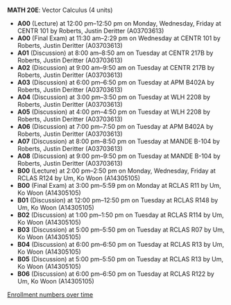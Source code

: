 **MATH 20E**: Vector Calculus (4 units)

- **A00** (Lecture) at 12:00 pm–12:50 pm on Monday, Wednesday, Friday at CENTR 101 by Roberts, Justin Deritter (A03703613)
- **A00** (Final Exam) at 11:30 am–2:29 pm on Wednesday at CENTR 101 by Roberts, Justin Deritter (A03703613)
- **A01** (Discussion) at 8:00 am–8:50 am on Tuesday at CENTR 217B by Roberts, Justin Deritter (A03703613)
- **A02** (Discussion) at 9:00 am–9:50 am on Tuesday at CENTR 217B by Roberts, Justin Deritter (A03703613)
- **A03** (Discussion) at 6:00 pm–6:50 pm on Tuesday at APM B402A by Roberts, Justin Deritter (A03703613)
- **A04** (Discussion) at 3:00 pm–3:50 pm on Tuesday at WLH 2208 by Roberts, Justin Deritter (A03703613)
- **A05** (Discussion) at 4:00 pm–4:50 pm on Tuesday at WLH 2208 by Roberts, Justin Deritter (A03703613)
- **A06** (Discussion) at 7:00 pm–7:50 pm on Tuesday at APM B402A by Roberts, Justin Deritter (A03703613)
- **A07** (Discussion) at 8:00 pm–8:50 pm on Tuesday at MANDE B-104 by Roberts, Justin Deritter (A03703613)
- **A08** (Discussion) at 9:00 pm–9:50 pm on Tuesday at MANDE B-104 by Roberts, Justin Deritter (A03703613)
- **B00** (Lecture) at 2:00 pm–2:50 pm on Monday, Wednesday, Friday at RCLAS R124 by Um, Ko Woon (A14305105)
- **B00** (Final Exam) at 3:00 pm–5:59 pm on Monday at RCLAS R11 by Um, Ko Woon (A14305105)
- **B01** (Discussion) at 12:00 pm–12:50 pm on Tuesday at RCLAS R148 by Um, Ko Woon (A14305105)
- **B02** (Discussion) at 1:00 pm–1:50 pm on Tuesday at RCLAS R114 by Um, Ko Woon (A14305105)
- **B03** (Discussion) at 5:00 pm–5:50 pm on Tuesday at RCLAS R07 by Um, Ko Woon (A14305105)
- **B04** (Discussion) at 6:00 pm–6:50 pm on Tuesday at RCLAS R13 by Um, Ko Woon (A14305105)
- **B05** (Discussion) at 5:00 pm–5:50 pm on Tuesday at RCLAS R13 by Um, Ko Woon (A14305105)
- **B06** (Discussion) at 6:00 pm–6:50 pm on Tuesday at RCLAS R122 by Um, Ko Woon (A14305105)

[Enrollment numbers over time](./MATH20E.tsv)
